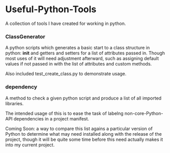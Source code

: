 # Useful-Python-Tools
A collection of tools I have created for working in python.


<h3>ClassGenerator</h3>


  
A python scripts which generates a basic start to a class structure in python: __init__ and getters and setters for a list of attributes passed in. Though most uses of it will need adjustment afterward, such as assigning default values if not passed in with the list of attributes and custom methods.
    
Also included test_create_class.py to demonstrate usage.
    




<h3>dependency</h3>


  
A method to check a given python script and produce a list of all imported libraries.
    
The intended usage of this is to ease the task of labelng non-core-Python-API dependencies in a project manifest.
    
Coming Soon: a way to compare this list agains a particular version of Python to determine what may need installed along with the release of the project, though it will be quite some time before this need actually makes it into my current project.
    


